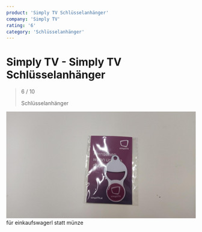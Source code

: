 ```yaml
---
product: 'Simply TV Schlüsselanhänger'
company: 'Simply TV'
rating: '6'
category: 'Schlüsselanhänger'
---
```


# Simply TV - Simply TV Schlüsselanhänger
>
> 6 / 10
>
> Schlüsselanhänger

![Simply TV Schlüsselanhänger](./assets/simply-tv-simply-tv-schlüsselanhänger-c07aad24-470b-471a-88d4-ad6015ba1312.jpg)
für einkaufswagerl statt münze
